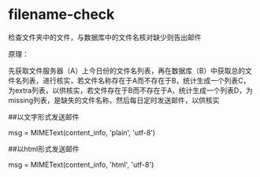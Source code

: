 # filename-check
检查文件夹中的文件，与数据库中的文件名核对缺少则告出邮件

原理：

先获取文件服务器（A）上今日份的文件名列表，再在数据库（B）中获取总的文件名列表，进行核实，若文件名称存在于A而不存在于B，统计生成一个列表C，为extra列表，以供核实，若文件存在于B而不存在于A，统计生成一个列表D，为missing列表，是缺失的文件名称，然后每日定时发送邮件，以供核实





##以文字形式发送邮件

msg = MIMEText(content_info, 'plain', 'utf-8')


##以html形式发送邮件

msg = MIMEText(content_info, 'html', 'utf-8')
